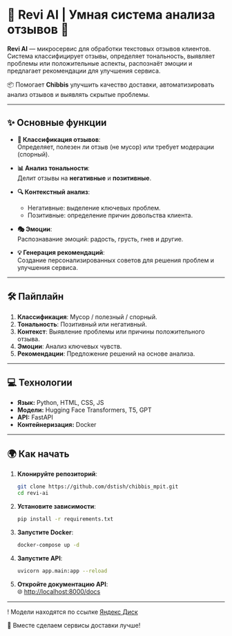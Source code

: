 # 🌟 **Revi AI** | Умная система анализа отзывов 🚀

**Revi AI** — микросервис для обработки текстовых отзывов клиентов.  
Система классифицирует отзывы, определяет тональность, выявляет проблемы или положительные аспекты, распознаёт эмоции и предлагает рекомендации для улучшения сервиса.  

📦 Помогает **Chibbis** улучшить качество доставки, автоматизировать анализ отзывов и выявлять скрытые проблемы.

---

## ✨ **Основные функции**

- **📂 Классификация отзывов**:  
  Определяет, полезен ли отзыв (не мусор) или требует модерации (спорный).
  
- **📊 Анализ тональности**:  
  Делит отзывы на **негативные** и **позитивные**.

- **🔍 Контекстный анализ**:  
  - Негативные: выделение ключевых проблем.  
  - Позитивные: определение причин довольства клиента.

- **🎭 Эмоции**:  
  Распознавание эмоций: радость, грусть, гнев и другие.

- **💡 Генерация рекомендаций**:  
  Создание персонализированных советов для решения проблем и улучшения сервиса.

---

## 🛠️ **Пайплайн**

1. **Классификация**: Мусор / полезный / спорный.  
2. **Тональность**: Позитивный или негативный.  
3. **Контекст**: Выявление проблемы или причины положительного отзыва.  
4. **Эмоции**: Анализ ключевых чувств.  
5. **Рекомендации**: Предложение решений на основе анализа.

---

## 💻 **Технологии**

- **Язык:** Python, HTML, CSS, JS  
- **Модели:** Hugging Face Transformers, T5, GPT  
- **API:** FastAPI  
- **Контейнеризация:** Docker  

---

## 🌍 **Как начать**

1. **Клонируйте репозиторий**:
   ```bash
   git clone https://github.com/dstish/chibbis_mpit.git
   cd revi-ai
   ```

2. **Установите зависимости**:
   ```bash
   pip install -r requirements.txt
   ```

3. **Запустите Docker**:
   ```bash
   docker-compose up -d
   ```

4. **Запустите API**:
   ```bash
   uvicorn app.main:app --reload
   ```

5. **Откройте документацию API**:  
   🌐 [http://localhost:8000/docs](http://localhost:8000/docs)
---

! Модели находятся по ссылке [Яндекс Диск](https://disk.yandex.ru/d/OMTuIbWbTlSQHg)


🌟 Вместе сделаем сервисы доставки лучше!

